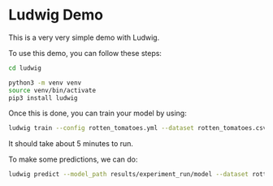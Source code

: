 # Ludwig Demo


This is a very very simple demo with Ludwig.

To use this demo, you can follow these steps:

```sh
cd ludwig

python3 -m venv venv
source venv/bin/activate
pip3 install ludwig
```

Once this is done, you can train your model by using: 

```sh
ludwig train --config rotten_tomatoes.yml --dataset rotten_tomatoes.csv
```

It should take about 5 minutes to run.

To make some predictions, we can do:

```sh
ludwig predict --model_path results/experiment_run/model --dataset rotten_tomatoes.csv
```